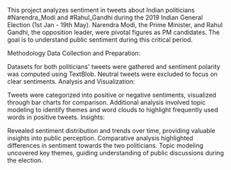 This project analyzes sentiment in tweets about Indian politicians #Narendra_Modi and #Rahul_Gandhi during the 2019 Indian General Election (1st Jan - 19th May). Narendra Modi, the Prime Minister, and Rahul Gandhi, the opposition leader, were pivotal figures as PM candidates. The goal is to understand public sentiment during this critical period.

Methodology
Data Collection and Preparation:

Datasets for both politicians' tweets were gathered and sentiment polarity was computed using TextBlob.
Neutral tweets were excluded to focus on clear sentiments.
Analysis and Visualization:

Tweets were categorized into positive or negative sentiments, visualized through bar charts for comparison.
Additional analysis involved topic modeling to identify themes and word clouds to highlight frequently used words in positive tweets.
Insights:

Revealed sentiment distribution and trends over time, providing valuable insights into public perception.
Comparative analysis highlighted differences in sentiment towards the two politicians.
Topic modeling uncovered key themes, guiding understanding of public discussions during the election.
